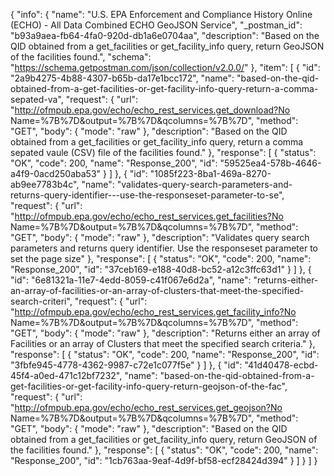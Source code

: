 {
  "info": {
    "name": "U.S. EPA Enforcement and Compliance History Online (ECHO) - All Data Combined ECHO GeoJSON Service",
    "_postman_id": "b93a9aea-fb64-4fa0-920d-db1a6e0704aa",
    "description": "Based on the QID obtained from a get_facilities or get_facility_info query, return GeoJSON of the facilities found.",
    "schema": "https://schema.getpostman.com/json/collection/v2.0.0/"
  },
  "item": [
    {
      "id": "2a9b4275-4b88-4307-b65b-da17e1bcc172",
      "name": "based-on-the-qid-obtained-from-a-get-facilities-or-get-facility-info-query-return-a-comma-sepated-va",
      "request": {
        "url": "http://ofmpub.epa.gov/echo/echo_rest_services.get_download?No Name=%7B%7D&output=%7B%7D&qcolumns=%7B%7D",
        "method": "GET",
        "body": {
          "mode": "raw"
        },
        "description": "Based on the QID obtained from a get_facilities or get_facility_info query, return a comma sepated vaule (CSV) file of the facilities found."
      },
      "response": [
        {
          "status": "OK",
          "code": 200,
          "name": "Response_200",
          "id": "59525ea4-578b-4646-a4f9-0acd250aba53"
        }
      ]
    },
    {
      "id": "1085f223-8ba1-469a-8270-ab9ee7783b4c",
      "name": "validates-query-search-parameters-and-returns-query-identifier---use-the-responseset-parameter-to-se",
      "request": {
        "url": "http://ofmpub.epa.gov/echo/echo_rest_services.get_facilities?No Name=%7B%7D&output=%7B%7D&qcolumns=%7B%7D",
        "method": "GET",
        "body": {
          "mode": "raw"
        },
        "description": "Validates query search parameters and returns query identifier.  Use the responseset parameter to set the page size"
      },
      "response": [
        {
          "status": "OK",
          "code": 200,
          "name": "Response_200",
          "id": "37ceb169-e188-40d8-bc52-a12c3ffc63d1"
        }
      ]
    },
    {
      "id": "6e81321a-11e7-4edd-8059-c41f067e6d2a",
      "name": "returns-either-an-array-of-facilities-or-an-array-of-clusters-that-meet-the-specified-search-criteri",
      "request": {
        "url": "http://ofmpub.epa.gov/echo/echo_rest_services.get_facility_info?No Name=%7B%7D&output=%7B%7D&qcolumns=%7B%7D",
        "method": "GET",
        "body": {
          "mode": "raw"
        },
        "description": "Returns either an array of Facilities or an array of Clusters that meet the specified search criteria."
      },
      "response": [
        {
          "status": "OK",
          "code": 200,
          "name": "Response_200",
          "id": "3fbfe945-4778-4362-9987-c72e1c077f5e"
        }
      ]
    },
    {
      "id": "41d40478-ecbd-45f4-a0ed-471c12bf7232",
      "name": "based-on-the-qid-obtained-from-a-get-facilities-or-get-facility-info-query-return-geojson-of-the-fac",
      "request": {
        "url": "http://ofmpub.epa.gov/echo/echo_rest_services.get_geojson?No Name=%7B%7D&output=%7B%7D&qcolumns=%7B%7D",
        "method": "GET",
        "body": {
          "mode": "raw"
        },
        "description": "Based on the QID obtained from a get_facilities or get_facility_info query, return GeoJSON of the facilities found."
      },
      "response": [
        {
          "status": "OK",
          "code": 200,
          "name": "Response_200",
          "id": "1cb763aa-9eaf-4d9f-bf58-ecf28424d394"
        }
      ]
    }
  ]
}